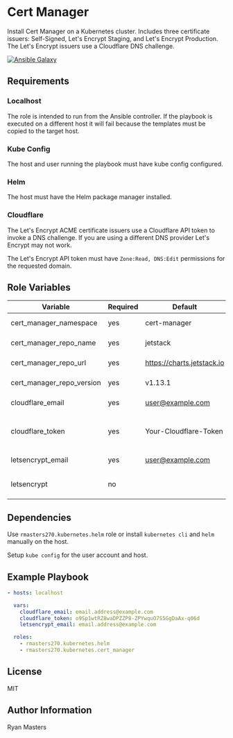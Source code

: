# Cert Manager

Install Cert Manager on a Kubernetes cluster. Includes three certificate issuers: Self-Signed, Let's Encrypt Staging, and Let's Encrypt Production. The Let's Encrypt issuers use a Cloudflare DNS challenge.

[![Ansible Galaxy](https://img.shields.io/badge/ansible--galaxy-cert_manager-blue.svg)](https://galaxy.ansible.com/ui/standalone/roles/rmasters270/cert_manager)

## Requirements

### Localhost

The role is intended to run from the Ansible controller.  If the playbook is executed on a different host it will fail because the templates must be copied to the target host.

### Kube Config

The host and user running the playbook must have kube config configured.

### Helm

The host must have the Helm package manager installed.

### Cloudflare

The Let's Encrypt ACME certificate issuers use a Cloudflare API token to invoke a DNS challenge.  If you are using a different DNS provider Let's Encrypt may not work.

The Let's Encrypt API token must have `Zone:Read, DNS:Edit` permissions for the requested domain.

## Role Variables

| Variable                  | Required | Default                      | Comments                                                                    |
| ------------------------- | -------- | ---------------------------- | --------------------------------------------------------------------------- |
| cert_manager_namespace    | yes      | cert-manager                 | Kubernetes namespace                                                        |
| cert_manager_repo_name    | yes      | jetstack                     | Helm repository name                                                        |
| cert_manager_repo_url     | yes      | <https://charts.jetstack.io> | Helm repository URL                                                         |
| cert_manager_repo_version | yes      | v1.13.1                      | [Helm chart version](https://github.com/cert-manager/cert-manager/releases) |
| cloudflare_email          | yes      | <user@example.com>           | Cloudflare email account                                                    |
| cloudflare_token          | yes      | Your-Cloudflare-Token        | Cloudflare token (recommended) or key                                       |
| letsencrypt_email         | yes      | <user@example.com>           | Lets Encrypt email address                                                  |
| letsencrypt               | no       |                              | Lets Encrypt prod and staging urls                                          |

## Dependencies

Use `rmasters270.kubernetes.helm` role or install `kubernetes cli` and `helm` manually on the host.

Setup `kube config` for the user account and host.

## Example Playbook

```yaml
- hosts: localhost

  vars:
    cloudflare_email: email.address@example.com
    cloudflare_token: o9Sp1wtRZ8waDPZZP8-ZPYwquO7S5GgDaAx-q06d
    letsencrypt_email: email.address@example.com

  roles:
    - rmasters270.kubernetes.helm
    - rmasters270.kubernetes.cert_manager
```

## License

MIT

## Author Information

Ryan Masters
